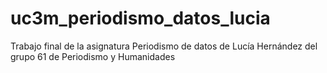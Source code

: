 # uc3m_periodismo_datos_lucia
Trabajo final de la asignatura Periodismo de datos de Lucía Hernández del grupo 61 de Periodismo y Humanidades
